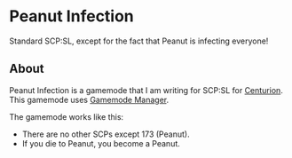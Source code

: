 # Peanut Infection
Standard SCP:SL, except for the fact that Peanut is infecting everyone!

## About
Peanut Infection is a gamemode that I am writing for SCP:SL for [Centurion](https://discord.gg/UrEAY9z). This gamemode uses [Gamemode Manager](https://github.com/ShingekiNoRex/SCPSL-Gamemode-Manager/).

The gamemode works like this:
- There are no other SCPs except 173 (Peanut).
- If you die to Peanut, you become a Peanut.